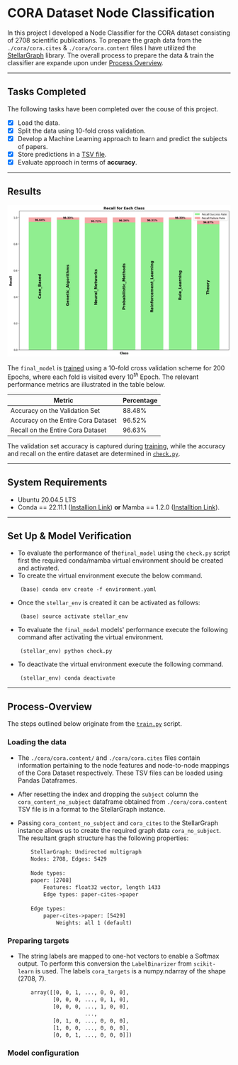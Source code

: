 # CORA Dataset Node Classification

In this project I developed a Node Classifier for the CORA dataset consisting of 2708 scientific publications. To prepare the graph data from the `./cora/cora.cites` & `./cora/cora.content` files I have utilized the [StellarGraph](https://stellargraph.readthedocs.io/en/stable/README.html) library. The overall process to prepare the data & train the classifier are expande upon under [Process Overview](#process-overview). 
*  *  *
## Tasks Completed
The following tasks have been completed over the couse of this project.  
- [x] Load the data.
- [x] Split the data using 10-fold cross validation.
- [x] Develop a Machine Learning approach to learn and predict the subjects of papers.
- [x] Store predictions in a [TSV file](./inference_predictions.tsv).
- [x] Evaluate approach in terms of **accuracy**.
*  *  *

## Results

![Recall Result](./visualization/recall_bargraph.png)

The `final_model` is [trained](./train.py) using a 10-fold cross validation scheme for 200 Epochs, where each fold is visited every $10^{th}$ Epoch. The relevant performance metrics are illustrated in the table below.

| Metric  | Percentage | 
|-------|-----| 
| Accuracy on the Validation Set   | 88.48%  | 
| Accuracy on the Entire Cora Dataset  | 96.52%  |
| Recall on the Entire Cora Dataset | 96.63%  | 

The validation set accuracy is captured during [training](./train.py), while the accuracy and recall on the entire dataset are determined in [`check.py`](./check.py).


*  *  *
## System Requirements

* Ubuntu 20.04.5 LTS
* Conda == 22.11.1 ([Installion Link](https://anaconda.org/anaconda/conda/files?version=22.11.1&page=1)) **or** Mamba == 1.2.0 ([Installtion Link](https://github.com/mamba-org/mamba/releases/tag/2023.01.16)).

*  *  *
## Set Up & Model Verification

* To evaluate the performance of the`final_model` using the `check.py` script first the required conda/mamba virtual environment should be created and activated.
* To create the virtual environment execute the below command.
```
    (base) conda env create -f environment.yaml
```
* Once the `stellar_env` is created it can be activated as follows:
```
    (base) source activate stellar_env
```
* To evaluate the `final_model` models' performance execute the following command after activating the virtual environment.
```
    (stellar_env) python check.py
```
* To deactivate the virtual environment execute the following command.
```
    (stellar_env) conda deactivate
```

*  *  *

## Process-Overview

The steps outlined below originate from the [`train.py`](./train.py) script.

### Loading the data

*  The `./cora/cora.content/` and `./cora/cora.cites` files contain information pertaining to the node features and node-to-node mappings of the Cora Dataset respectively. These TSV files can be loaded using Pandas Dataframes.
*  After resetting the index and dropping the `subject` column the `cora_content_no_subject` dataframe obtained from `./cora/cora.content` TSV file is in a format to the StellarGraph instance.
*  Passing `cora_content_no_subject` and `cora_cites` to the StellarGraph instance allows us to create the required graph data `cora_no_subject`. The resultant graph structure has the following properties:

    ```
        StellarGraph: Undirected multigraph
        Nodes: 2708, Edges: 5429

        Node types:
        paper: [2708]
            Features: float32 vector, length 1433
            Edge types: paper-cites->paper

        Edge types:
            paper-cites->paper: [5429]
                Weights: all 1 (default)
    ```

### Preparing targets
*  The string labels are mapped to one-hot vectors to enable a Softmax output. To perform this conversion the `LabelBinarizer` from `scikit-learn` is used. The labels `cora_targets` is a numpy.ndarray of the shape (2708, 7).  
    ```
        array([[0, 0, 1, ..., 0, 0, 0],
               [0, 0, 0, ..., 0, 1, 0],
               [0, 0, 0, ..., 1, 0, 0],
                         ...,
               [0, 1, 0, ..., 0, 0, 0],
               [1, 0, 0, ..., 0, 0, 0],
               [0, 0, 1, ..., 0, 0, 0]])
    ``` 
### Model configuration